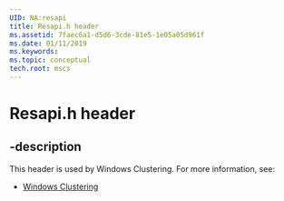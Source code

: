 ```yaml
---
UID: NA:resapi
title: Resapi.h header
ms.assetid: 7faec6a1-d5d6-3cde-81e5-1e05a05d961f
ms.date: 01/11/2019
ms.keywords: 
ms.topic: conceptual
tech.root: mscs
---
```


# Resapi.h header


## -description


This header is used by Windows Clustering. For more information, see:

- [Windows Clustering](../_mscs/index.md)

